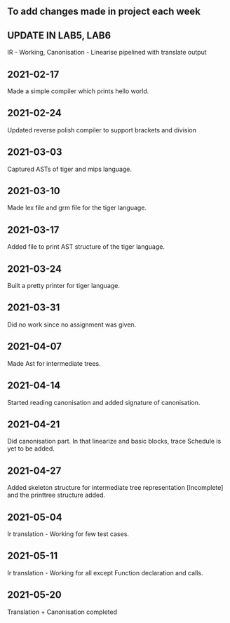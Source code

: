 ## To add changes made in project each week

## UPDATE IN LAB5, LAB6

IR - Working, Canonisation - Linearise pipelined with translate output 

## 2021-02-17

Made a simple compiler which prints hello world. 

## 2021-02-24

Updated reverse polish compiler to support brackets and division

## 2021-03-03

Captured ASTs of tiger and mips language. 

## 2021-03-10

Made lex file and grm file for the tiger language.

## 2021-03-17

Added file to print AST structure of the tiger language.

## 2021-03-24

Built a pretty printer for tiger language. 

## 2021-03-31

Did no work since no assignment was given.

## 2021-04-07

Made Ast for intermediate trees.

## 2021-04-14

Started reading canonisation and added signature of canonisation.

## 2021-04-21

Did canonisation part. In that linearize and basic blocks, trace Schedule is yet to be added.

## 2021-04-27 

Added skeleton structure for intermediate tree representation \[Incomplete\] and the printtree structure added. 

## 2021-05-04

Ir translation - Working for few test cases. 

## 2021-05-11

Ir translation - Working for all except Function declaration and calls.

## 2021-05-20

Translation + Canonisation completed 
